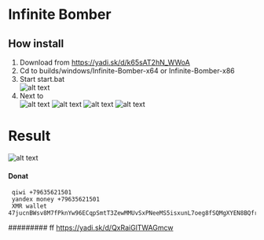 

# Infinite Bomber
## How install
   1. Download from https://yadi.sk/d/k65sAT2hN_WWoA
   2. Cd to builds/windows/Infinite-Bomber-x64 or Infinite-Bomber-x86
   3. Start start.bat        
      ![alt text](https://user-images.githubusercontent.com/40857994/64142828-5f00c880-ce16-11e9-874b-95f00930dd40.png)
   4. Next to       
      ![alt text](https://user-images.githubusercontent.com/40857994/64142830-6031f580-ce16-11e9-8531-ecaedff00aec.png)
      ![alt text](https://user-images.githubusercontent.com/40857994/64142832-61632280-ce16-11e9-9ef7-a4411ef303dc.png)
      ![alt text](https://user-images.githubusercontent.com/40857994/64142833-62944f80-ce16-11e9-91da-b9551fe6ef23.png)
      ![alt text](https://user-images.githubusercontent.com/40857994/64142835-63c57c80-ce16-11e9-8256-41cbc8dab64e.png)
#  Result

   ![alt text](https://user-images.githubusercontent.com/40857994/64142837-658f4000-ce16-11e9-966f-ec8a84028c16.png)
   
#### Donat 
     qiwi +79635621501
     yandex money +79635621501
     XMR wallet 47jucnBWsv8M7fPknYw96ECqpSmtT3ZewMMUvSxPNeeMS5isxunL7oeg8fSQMgXYEN8BQfrJfhvbNSoM4CNtM5hUFg9Fr41
 ######### ff
         https://yadi.sk/d/QxRaiGlTWAGmcw
